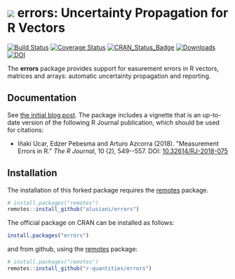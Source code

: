 # <img src="https://avatars1.githubusercontent.com/u/32303769?s=40&v=4"> errors: Uncertainty Propagation for R Vectors

[![Build Status](https://github.com/r-quantities/errors/workflows/build/badge.svg)](https://github.com/r-quantities/errors/actions)
[![Coverage Status](https://codecov.io/gh/r-quantities/errors/branch/master/graph/badge.svg)](https://codecov.io/gh/r-quantities/errors)
[![CRAN\_Status\_Badge](https://www.r-pkg.org/badges/version/errors)](https://cran.r-project.org/package=errors)
[![Downloads](https://cranlogs.r-pkg.org/badges/errors)](https://cran.r-project.org/package=errors)
[![DOI](https://img.shields.io/badge/doi-10.32614/RJ--2018--075-informational.svg)](https://doi.org/10.32614/RJ-2018-075)

The **errors** package provides support for easurement errors in R
vectors, matrices and arrays: automatic uncertainty propagation and
reporting.

## Documentation

See [the initial blog post](https://www.enchufa2.es/archives/errors-0-0-1.html).
The package includes a vignette that is an up-to-date version of the following
R Journal publication, which should be used for citations:

- Iñaki Ucar, Edzer Pebesma and Arturo Azcorra (2018). "Measurement Errors in R." _The R Journal_, 10 (2), 549--557. DOI: [10.32614/RJ-2018-075](https://doi.org/10.32614/RJ-2018-075)

## Installation

The installation of this forked package requires the
[remotes](https://cran.r-project.org/package=remotes) package.

```r
# install.packages("remotes")
remotes::install_github("alusiani/errors")
```

The official package on CRAN can be installed as follows:

```r
install.packages("errors")
```

and from github, using the [remotes](https://cran.r-project.org/package=remotes) package:

```r
# install.packages("remotes")
remotes::install_github("r-quantities/errors")
```
